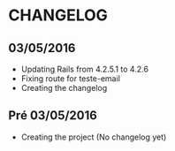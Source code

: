 # CHANGELOG

## 03/05/2016

* Updating Rails from 4.2.5.1 to 4.2.6
* Fixing route for teste-email
* Creating the changelog

## Pré 03/05/2016

* Creating the project (No changelog yet)
